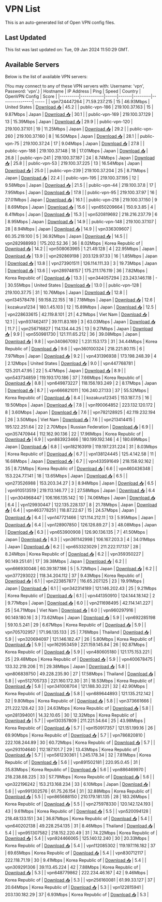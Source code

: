 # VPN List

This is an auto-generated list of Open VPN config files.

## Last Updated

This list was last updated on: Tue, 09 Jan 2024 11:50:29 GMT.

## Available Servers

Below is the list of available VPN servers:

(You may connect to any of these VPN servers with: Username: 'vpn', Password: 'vpn'.)
| Hostname | IP Address | Ping | Speed | Country | OpenVPN Config | Score |
|----------|------------|------|-------|---------|----------------| ----- |
| vpn724447264 | 71.59.237.215 | 15 | 46.93Mbps | United States | [Download 📥](./configs/server_0_US.ovpn) | 45.2 |
| public-vpn-186 | 219.100.37.163 | 15 | 9.87Mbps | Japan | [Download 📥](./configs/server_1_JP.ovpn) | 30.1 |
| public-vpn-169 | 219.100.37.129 | 13 | 15.39Mbps | Japan | [Download 📥](./configs/server_2_JP.ovpn) | 29.9 |
| public-vpn-120 | 219.100.37.101 | 19 | 11.25Mbps | Japan | [Download 📥](./configs/server_3_JP.ovpn) | 29.2 |
| public-vpn-260 | 219.100.37.160 | 8 | 16.50Mbps | Japan | [Download 📥](./configs/server_4_JP.ovpn) | 28.1 |
| public-vpn-75 | 219.100.37.24 | 17 | 9.04Mbps | Japan | [Download 📥](./configs/server_5_JP.ovpn) | 27.8 |
| public-vpn-188 | 219.100.37.148 | 18 | 17.01Mbps | Japan | [Download 📥](./configs/server_6_JP.ovpn) | 26.8 |
| public-vpn-241 | 219.100.37.187 | 24 | 8.74Mbps | Japan | [Download 📥](./configs/server_7_JP.ovpn) | 25.8 |
| public-vpn-53 | 219.100.37.225 | 13 | 16.54Mbps | Japan | [Download 📥](./configs/server_8_JP.ovpn) | 25.0 |
| public-vpn-239 | 219.100.37.204 | 25 | 8.71Mbps | Japan | [Download 📥](./configs/server_9_JP.ovpn) | 22.4 |
| public-vpn-195 | 219.100.37.195 | 12 | 9.58Mbps | Japan | [Download 📥](./configs/server_10_JP.ovpn) | 21.5 |
| public-vpn-44 | 219.100.37.8 | 17 | 7.95Mbps | Japan | [Download 📥](./configs/server_11_JP.ovpn) | 17.8 |
| public-vpn-95 | 219.100.37.97 | 16 | 27.01Mbps | Japan | [Download 📥](./configs/server_12_JP.ovpn) | 16.1 |
| public-vpn-218 | 219.100.37.150 | 9 | 8.69Mbps | Japan | [Download 📥](./configs/server_13_JP.ovpn) | 15.6 |
| vpn650209664 | 150.9.3.85 | 4 | 8.41Mbps | Japan | [Download 📥](./configs/server_14_JP.ovpn) | 15.3 |
| vpn520819692 | 218.216.237.79 | 6 | 8.95Mbps | Japan | [Download 📥](./configs/server_15_JP.ovpn) | 14.9 |
| public-vpn-148 | 219.100.37.107 | 28 | 8.94Mbps | Japan | [Download 📥](./configs/server_16_JP.ovpn) | 14.9 |
| vpn336309607 | 60.35.219.100 | 5 | 36.92Mbps | Japan | [Download 📥](./configs/server_17_JP.ovpn) | 14.5 |
| vpn282988993 | 175.202.52.36 | 36 | 8.02Mbps | Korea Republic of | [Download 📥](./configs/server_18_KR.ovpn) | 14.2 |
| vpn508063965 | 1.21.49.128 | 4 | 22.95Mbps | Japan | [Download 📥](./configs/server_19_JP.ovpn) | 13.9 |
| vpn292869198 | 203.129.97.33 | 16 | 1.85Mbps | Japan | [Download 📥](./configs/server_20_JP.ovpn) | 13.8 |
| vpn273901511 | 126.114.111.33 | 3 | 19.73Mbps | Japan | [Download 📥](./configs/server_21_JP.ovpn) | 13.6 |
| vpn289748157 | 175.211.176.119 | 36 | 7.82Mbps | Korea Republic of | [Download 📥](./configs/server_22_KR.ovpn) | 13.3 |
| vpn344057294 | 23.243.146.118 | - | 30.55Mbps | United States | [Download 📥](./configs/server_23_US.ovpn) | 13.0 |
| public-vpn-128 | 219.100.37.75 | 31 | 10.76Mbps | Japan | [Download 📥](./configs/server_24_JP.ovpn) | 12.8 |
| vpn134578478 | 59.158.22.155 | 18 | 7.18Mbps | Japan | [Download 📥](./configs/server_25_JP.ovpn) | 12.6 |
| kozakura1234 | 180.1.45.103 | 12 | 15.89Mbps | Japan | [Download 📥](./configs/server_26_JP.ovpn) | 12.5 |
| vpn228633615 | 42.119.8.101 | 21 | 4.21Mbps | Viet Nam | [Download 📥](./configs/server_27_VN.ovpn) | 12.1 |
| vpn937462417 | 39.111.83.169 | 3 | 63.03Mbps | Japan | [Download 📥](./configs/server_28_JP.ovpn) | 11.7 |
| vpn256716827 | 114.134.44.25 | 13 | 9.27Mbps | Japan | [Download 📥](./configs/server_29_JP.ovpn) | 9.9 |
| vpn550981730 | 121.111.65.212 | 36 | 39.08Mbps | Japan | [Download 📥](./configs/server_30_JP.ovpn) | 9.8 |
| vpn340867092 | 1.231.153.173 | 31 | 34.44Mbps | Korea Republic of | [Download 📥](./configs/server_31_KR.ovpn) | 9.6 |
| vpn360100324 | 218.221.80.115 | 6 | 7.97Mbps | Japan | [Download 📥](./configs/server_32_JP.ovpn) | 9.2 |
| vpn431396938 | 173.198.248.39 | 4 | 2.12Mbps | United States | [Download 📥](./configs/server_33_US.ovpn) | 9.0 |
| vpn447768781 | 125.201.47.95 | 22 | 5.47Mbps | Japan | [Download 📥](./configs/server_34_JP.ovpn) | 8.9 |
| vpn543734859 | 119.193.170.186 | 37 | 7.66Mbps | Korea Republic of | [Download 📥](./configs/server_35_KR.ovpn) | 8.8 |
| vpn649873227 | 118.156.193.249 | 2 | 8.17Mbps | Japan | [Download 📥](./configs/server_36_JP.ovpn) | 8.7 |
| vpn666821011 | 106.240.27.133 | 37 | 55.52Mbps | Korea Republic of | [Download 📥](./configs/server_37_KR.ovpn) | 8.4 |
| kozakura12345 | 153.187.7.5 | 16 | 19.50Mbps | Japan | [Download 📥](./configs/server_38_JP.ovpn) | 7.8 |
| vpn190064852 | 223.132.120.172 | 8 | 3.60Mbps | Japan | [Download 📥](./configs/server_39_JP.ovpn) | 7.6 |
| vpn782128925 | 42.119.232.194 | 26 | 3.50Mbps | Viet Nam | [Download 📥](./configs/server_40_VN.ovpn) | 7.6 |
| vpn213414415 | 195.122.251.64 | 22 | 2.70Mbps | Russian Federation | [Download 📥](./configs/server_41_RU.ovpn) | 6.9 |
| vpn357470944 | 112.162.90.136 | 22 | 17.96Mbps | Korea Republic of | [Download 📥](./configs/server_42_KR.ovpn) | 6.9 |
| vpn883923466 | 180.199.192.146 | 4 | 180.69Mbps | Japan | [Download 📥](./configs/server_43_JP.ovpn) | 6.8 |
| vpn182163919 | 119.197.231.224 | 31 | 8.03Mbps | Korea Republic of | [Download 📥](./configs/server_44_KR.ovpn) | 6.7 |
| vpn138124445 | 125.4.142.58 | 11 | 16.68Mbps | Japan | [Download 📥](./configs/server_45_JP.ovpn) | 6.7 |
| vpn433591649 | 218.158.92.162 | 35 | 8.72Mbps | Korea Republic of | [Download 📥](./configs/server_46_KR.ovpn) | 6.6 |
| vpn460436348 | 153.224.77.141 | 18 | 13.65Mbps | Japan | [Download 📥](./configs/server_47_JP.ovpn) | 6.5 |
| vpn273526988 | 153.203.34.27 | 3 | 8.94Mbps | Japan | [Download 📥](./configs/server_48_JP.ovpn) | 6.5 |
| vpn910513519 | 219.113.146.77 | 2 | 27.58Mbps | Japan | [Download 📥](./configs/server_49_JP.ovpn) | 6.4 |
| vpn304968447 | 106.166.135.142 | 10 | 74.06Mbps | Japan | [Download 📥](./configs/server_50_JP.ovpn) | 6.4 |
| vpn129930447 | 122.135.228.137 | 8 | 21.78Mbps | Japan | [Download 📥](./configs/server_51_JP.ovpn) | 6.4 |
| vpn463778251 | 118.87.22.67 | 15 | 24.57Mbps | Japan | [Download 📥](./configs/server_52_JP.ovpn) | 6.4 |
| vpn147721466 | 121.114.212.11 | 13 | 5.95Mbps | Japan | [Download 📥](./configs/server_53_JP.ovpn) | 6.4 |
| vpn128907850 | 126.126.89.27 | 3 | 48.08Mbps | Japan | [Download 📥](./configs/server_54_JP.ovpn) | 6.3 |
| vpn653900908 | 126.90.136.135 | 7 | 41.50Mbps | Japan | [Download 📥](./configs/server_55_JP.ovpn) | 6.3 |
| vpn361142998 | 106.167.203.3 | 4 | 34.01Mbps | Japan | [Download 📥](./configs/server_56_JP.ovpn) | 6.2 |
| vpn653323029 | 211.222.117.137 | 28 | 8.24Mbps | Korea Republic of | [Download 📥](./configs/server_57_KR.ovpn) | 6.2 |
| vpn359350227 | 90.149.251.61 | 17 | 39.38Mbps | Japan | [Download 📥](./configs/server_58_JP.ovpn) | 6.2 |
| vpn666930046 | 60.39.187.186 | 5 | 5.72Mbps | Japan | [Download 📥](./configs/server_59_JP.ovpn) | 6.2 |
| vpn377293022 | 118.34.204.112 | 37 | 9.43Mbps | Korea Republic of | [Download 📥](./configs/server_60_KR.ovpn) | 6.1 |
| vpn223857877 | 116.65.207.125 | 23 | 19.91Mbps | Japan | [Download 📥](./configs/server_61_JP.ovpn) | 6.1 |
| vpn342314189 | 121.146.202.43 | 25 | 9.21Mbps | Korea Republic of | [Download 📥](./configs/server_62_KR.ovpn) | 6.1 |
| vpn441350910 | 124.144.18.142 | 2 | 9.77Mbps | Japan | [Download 📥](./configs/server_63_JP.ovpn) | 6.0 |
| vpn211698495 | 42.114.141.227 | 25 | 54.71Mbps | Viet Nam | [Download 📥](./configs/server_64_VN.ovpn) | 6.0 |
| vpn960297916 | 90.149.180.16 | 3 | 73.62Mbps | Japan | [Download 📥](./configs/server_65_JP.ovpn) | 5.9 |
| vpn692285198 | 59.10.5.241 | 29 | 6.67Mbps | Korea Republic of | [Download 📥](./configs/server_66_KR.ovpn) | 5.9 |
| vpn705702957 | 171.96.135.133 | 25 | 7.76Mbps | Thailand | [Download 📥](./configs/server_67_TH.ovpn) | 5.9 |
| vpn320694097 | 121.146.182.47 | 26 | 5.80Mbps | Korea Republic of | [Download 📥](./configs/server_68_KR.ovpn) | 5.9 |
| vpn162953459 | 221.159.145.84 | 26 | 92.87Mbps | Korea Republic of | [Download 📥](./configs/server_69_KR.ovpn) | 5.9 |
| vpn480605180 | 121.175.153.221 | 25 | 29.48Mbps | Korea Republic of | [Download 📥](./configs/server_70_KR.ovpn) | 5.9 |
| vpn400678475 | 133.32.219.206 | 11 | 29.38Mbps | Japan | [Download 📥](./configs/server_71_JP.ovpn) | 5.8 |
| vpn806839750 | 49.228.235.90 | 27 | 17.58Mbps | Thailand | [Download 📥](./configs/server_72_TH.ovpn) | 5.8 |
| vpn512705733 | 221.160.172.30 | 31 | 18.53Mbps | Korea Republic of | [Download 📥](./configs/server_73_KR.ovpn) | 5.8 |
| vpn341008704 | 121.188.30.221 | 32 | 42.90Mbps | Korea Republic of | [Download 📥](./configs/server_74_KR.ovpn) | 5.8 |
| vpn689644893 | 121.135.212.142 | 32 | 9.80Mbps | Korea Republic of | [Download 📥](./configs/server_75_KR.ovpn) | 5.8 |
| vpn373661666 | 211.222.128.42 | 33 | 24.63Mbps | Korea Republic of | [Download 📥](./configs/server_76_KR.ovpn) | 5.8 |
| vpn281394001 | 14.32.10.65 | 30 | 12.32Mbps | Korea Republic of | [Download 📥](./configs/server_77_KR.ovpn) | 5.7 |
| vpn130357809 | 211.221.54.64 | 25 | 43.98Mbps | Korea Republic of | [Download 📥](./configs/server_78_KR.ovpn) | 5.7 |
| vpn150917357 | 121.151.199.16 | 26 | 69.90Mbps | Korea Republic of | [Download 📥](./configs/server_79_KR.ovpn) | 5.7 |
| vpn786820810 | 222.108.244.89 | 30 | 60.72Mbps | Korea Republic of | [Download 📥](./configs/server_80_KR.ovpn) | 5.7 |
| vpn293104640 | 112.187.101.7 | 29 | 13.43Mbps | Korea Republic of | [Download 📥](./configs/server_81_KR.ovpn) | 5.7 |
| vpn561230361 | 1.245.178.34 | 32 | 7.81Mbps | Korea Republic of | [Download 📥](./configs/server_82_KR.ovpn) | 5.6 |
| vpn891502181 | 220.95.0.45 | 31 | 35.83Mbps | Korea Republic of | [Download 📥](./configs/server_83_KR.ovpn) | 5.6 |
| vpn886469970 | 218.238.88.225 | 33 | 57.79Mbps | Korea Republic of | [Download 📥](./configs/server_84_KR.ovpn) | 5.6 |
| vpn322196242 | 153.213.168.234 | 33 | 6.10Mbps | Japan | [Download 📥](./configs/server_85_JP.ovpn) | 5.6 |
| vpn991302576 | 61.75.26.154 | 31 | 32.88Mbps | Korea Republic of | [Download 📥](./configs/server_86_KR.ovpn) | 5.5 |
| vpn865688150 | 210.179.181.135 | 28 | 183.26Mbps | Korea Republic of | [Download 📥](./configs/server_87_KR.ovpn) | 5.5 |
| vpn275978330 | 120.142.124.193 | 43 | 9.61Mbps | Korea Republic of | [Download 📥](./configs/server_88_KR.ovpn) | 5.5 |
| vpn520094128 | 218.48.133.151 | 34 | 36.87Mbps | Korea Republic of | [Download 📥](./configs/server_89_KR.ovpn) | 5.4 |
| vpn640202138 | 49.228.254.135 | 31 | 8.46Mbps | Thailand | [Download 📥](./configs/server_90_TH.ovpn) | 5.4 |
| vpn951307582 | 218.152.220.49 | 31 | 74.22Mbps | Korea Republic of | [Download 📥](./configs/server_91_KR.ovpn) | 5.4 |
| vpn924466065 | 125.140.12.240 | 30 | 20.33Mbps | Korea Republic of | [Download 📥](./configs/server_92_KR.ovpn) | 5.4 |
| vpn112085302 | 119.197.116.182 | 37 | 69.65Mbps | Korea Republic of | [Download 📥](./configs/server_93_KR.ovpn) | 5.4 |
| vpn830712117 | 222.118.71.19 | 30 | 9.41Mbps | Korea Republic of | [Download 📥](./configs/server_94_KR.ovpn) | 5.4 |
| vpn309291306 | 39.113.45.224 | 42 | 7.88Mbps | Korea Republic of | [Download 📥](./configs/server_95_KR.ovpn) | 5.3 |
| vpn648779862 | 222.234.46.167 | 42 | 9.46Mbps | Korea Republic of | [Download 📥](./configs/server_96_KR.ovpn) | 5.3 |
| vpn256160081 | 61.99.33.127 | 37 | 20.64Mbps | Korea Republic of | [Download 📥](./configs/server_97_KR.ovpn) | 5.3 |
| vpn122815941 | 203.130.182.29 | 37 | 6.93Mbps | Korea Republic of | [Download 📥](./configs/server_98_KR.ovpn) | 5.3 |
